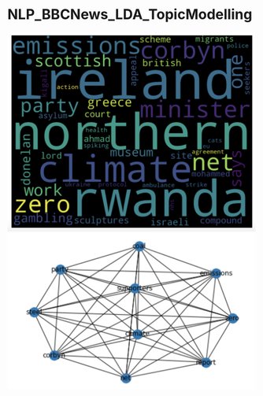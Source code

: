 # NLP_BBCNews_LDA_TopicModelling

<img src="Screen Shot 2023-02-18 at 5.07.41 PM.png" alt="Top Part of Dashboard in Plotly Dash" width="1000"/>
<img src="Screen Shot 2023-02-18 at 5.07.56 PM.png" alt="Bottom Part of Dashboard in Plotly Dash" width="1000"/> 
